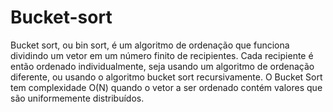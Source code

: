 ﻿# Bucket-sort

Bucket sort, ou bin sort, é um algoritmo de ordenação que funciona dividindo um vetor em um número finito de recipientes. Cada recipiente é então ordenado individualmente, seja usando um algoritmo de ordenação diferente, ou usando o algoritmo bucket sort recursivamente. O Bucket Sort tem complexidade O(N) quando o vetor a ser ordenado contém valores que são uniformemente distribuídos.
